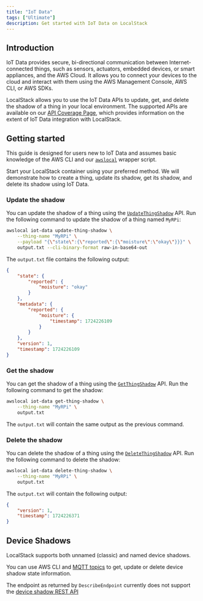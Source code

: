 ```yaml
---
title: "IoT Data"
tags: ["Ultimate"]
description: Get started with IoT Data on LocalStack
---
```


## Introduction

IoT Data provides secure, bi-directional communication between Internet-connected things, such as sensors, actuators, embedded devices, or smart appliances, and the AWS Cloud.
It allows you to connect your devices to the cloud and interact with them using the AWS Management Console, AWS CLI, or AWS SDKs.

LocalStack allows you to use the IoT Data APIs to update, get, and delete the shadow of a thing in your local environment.
The supported APIs are available on our [API Coverage Page](), which provides information on the extent of IoT Data integration with LocalStack.

## Getting started

This guide is designed for users new to IoT Data and assumes basic knowledge of the AWS CLI and our [`awslocal`](https://github.com/localstack/awscli-local) wrapper script.

Start your LocalStack container using your preferred method.
We will demonstrate how to create a thing, update its shadow, get its shadow, and delete its shadow using IoT Data.

### Update the shadow

You can update the shadow of a thing using the [`UpdateThingShadow`](https://docs.aws.amazon.com/iot/latest/apireference/API_UpdateThingShadow.html) API.
Run the following command to update the shadow of a thing named `MyRPi`:

```bash
awslocal iot-data update-thing-shadow \
    --thing-name "MyRPi" \
    --payload "{\"state\":{\"reported\":{\"moisture\":\"okay\"}}}" \
    output.txt --cli-binary-format raw-in-base64-out
```

The `output.txt` file contains the following output:

```json
{
    "state": {
        "reported": {
            "moisture": "okay"
        }
    },
    "metadata": {
        "reported": {
            "moisture": {
                "timestamp": 1724226109
            }
        }
    },
    "version": 1,
    "timestamp": 1724226109
}
```

### Get the shadow

You can get the shadow of a thing using the [`GetThingShadow`](https://docs.aws.amazon.com/iot/latest/apireference/API_GetThingShadow.html) API.
Run the following command to get the shadow:

```bash
awslocal iot-data get-thing-shadow \
    --thing-name "MyRPi" \
    output.txt
```

The `output.txt` will contain the same output as the previous command.

### Delete the shadow

You can delete the shadow of a thing using the [`DeleteThingShadow`](https://docs.aws.amazon.com/iot/latest/apireference/API_DeleteThingShadow.html) API.
Run the following command to delete the shadow:

```bash
awslocal iot-data delete-thing-shadow \
    --thing-name "MyRPi" \
    output.txt
```

The `output.txt` will contain the following output:

```json
{
    "version": 1,
    "timestamp": 1724226371
}
```

## Device Shadows

LocalStack supports both unnamed (classic) and named device shadows.

You can use AWS CLI and [MQTT topics](https://docs.aws.amazon.com/iot/latest/developerguide/device-shadow-mqtt.html) to get, update or delete device shadow state information.

The endpoint as returned by `DescribeEndpoint` currently does not support the [device shadow REST API](https://docs.aws.amazon.com/iot/latest/developerguide/device-shadow-rest-api.html#API_GetThingShadow)
